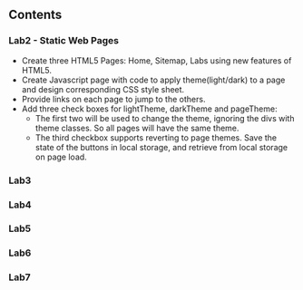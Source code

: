 ## Contents

### Lab2 - Static Web Pages
- Create three HTML5 Pages: Home, Sitemap, Labs using new features of HTML5.
- Create Javascript page with code to apply theme(light/dark) to a page and design corresponding CSS style sheet.
- Provide links on each page to jump to the others.
- Add three check boxes for lightTheme, darkTheme and pageTheme:
  - The first two will be used to change the theme, ignoring the divs with theme classes. So all pages will have the same theme. 
  - The third checkbox supports reverting to page themes. Save the state of the buttons in local storage, and retrieve from local storage on page load.

### Lab3

### Lab4

### Lab5

### Lab6

### Lab7
